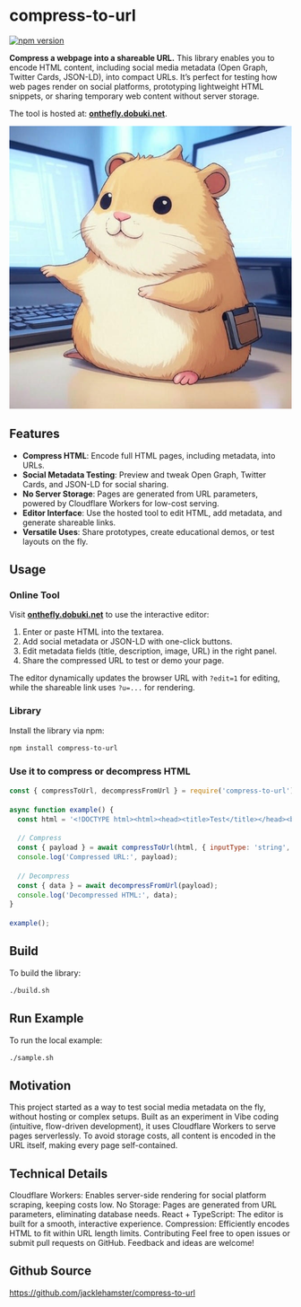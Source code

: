 # compress-to-url

[![npm version](https://badge.fury.io/js/compress-to-url.svg)](https://www.npmjs.com/package/compress-to-url)

**Compress a webpage into a shareable URL.** This library enables you to encode HTML content, including social media metadata (Open Graph, Twitter Cards, JSON-LD), into compact URLs. It’s perfect for testing how web pages render on social platforms, prototyping lightweight HTML snippets, or sharing temporary web content without server storage.

The tool is hosted at: **[onthefly.dobuki.net](https://onthefly.dobuki.net)**.

![icon](icon.png)

## Features

- **Compress HTML**: Encode full HTML pages, including metadata, into URLs.
- **Social Metadata Testing**: Preview and tweak Open Graph, Twitter Cards, and JSON-LD for social sharing.
- **No Server Storage**: Pages are generated from URL parameters, powered by Cloudflare Workers for low-cost serving.
- **Editor Interface**: Use the hosted tool to edit HTML, add metadata, and generate shareable links.
- **Versatile Uses**: Share prototypes, create educational demos, or test layouts on the fly.

## Usage

### Online Tool

Visit **[onthefly.dobuki.net](https://onthefly.dobuki.net)** to use the interactive editor:

1. Enter or paste HTML into the textarea.
2. Add social metadata or JSON-LD with one-click buttons.
3. Edit metadata fields (title, description, image, URL) in the right panel.
4. Share the compressed URL to test or demo your page.

The editor dynamically updates the browser URL with `?edit=1` for editing, while the shareable link uses `?u=...` for rendering.

### Library

Install the library via npm:

```bash
npm install compress-to-url
```

### Use it to compress or decompress HTML

```javascript
const { compressToUrl, decompressFromUrl } = require('compress-to-url');

async function example() {
  const html = '<!DOCTYPE html><html><head><title>Test</title></head><body><h1>Hello</h1></body></html>';
  
  // Compress
  const { payload } = await compressToUrl(html, { inputType: 'string', mimeType: 'text/html' });
  console.log('Compressed URL:', payload);
  
  // Decompress
  const { data } = await decompressFromUrl(payload);
  console.log('Decompressed HTML:', data);
}

example();
```

## Build

To build the library:

```bash
./build.sh
```

## Run Example

To run the local example:

```bash
./sample.sh
```

## Motivation

This project started as a way to test social media metadata on the fly, without hosting or complex setups. Built as an experiment in Vibe coding (intuitive, flow-driven development), it uses Cloudflare Workers to serve pages serverlessly. To avoid storage costs, all content is encoded in the URL itself, making every page self-contained.

## Technical Details

Cloudflare Workers: Enables server-side rendering for social platform scraping, keeping costs low.
No Storage: Pages are generated from URL parameters, eliminating database needs.
React + TypeScript: The editor is built for a smooth, interactive experience.
Compression: Efficiently encodes HTML to fit within URL length limits.
Contributing
Feel free to open issues or submit pull requests on GitHub. Feedback and ideas are welcome!

## Github Source

<https://github.com/jacklehamster/compress-to-url>
